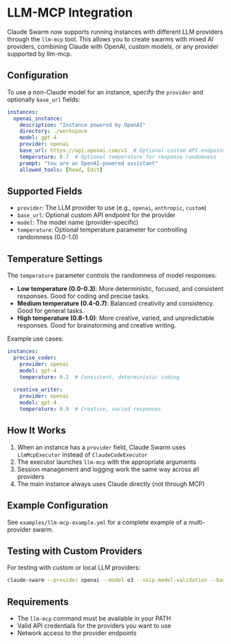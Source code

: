 # LLM-MCP Integration

Claude Swarm now supports running instances with different LLM providers through the `llm-mcp` tool. This allows you to create swarms with mixed AI providers, combining Claude with OpenAI, custom models, or any provider supported by llm-mcp.

## Configuration

To use a non-Claude model for an instance, specify the `provider` and optionally `base_url` fields:

```yaml
instances:
  openai_instance:
    description: "Instance powered by OpenAI"
    directory: ./workspace
    model: gpt-4
    provider: openai
    base_url: https://api.openai.com/v1  # Optional custom API endpoint
    temperature: 0.7  # Optional temperature for response randomness
    prompt: "You are an OpenAI-powered assistant"
    allowed_tools: [Read, Edit]
```

## Supported Fields

- `provider`: The LLM provider to use (e.g., `openai`, `anthropic`, `custom`)
- `base_url`: Optional custom API endpoint for the provider
- `model`: The model name (provider-specific)
- `temperature`: Optional temperature parameter for controlling randomness (0.0-1.0)

## Temperature Settings

The `temperature` parameter controls the randomness of model responses:
- **Low temperature (0.0-0.3)**: More deterministic, focused, and consistent responses. Good for coding and precise tasks.
- **Medium temperature (0.4-0.7)**: Balanced creativity and consistency. Good for general tasks.
- **High temperature (0.8-1.0)**: More creative, varied, and unpredictable responses. Good for brainstorming and creative writing.

Example use cases:
```yaml
instances:
  precise_coder:
    provider: openai
    model: gpt-4
    temperature: 0.2  # Consistent, deterministic coding
    
  creative_writer:
    provider: openai
    model: gpt-4
    temperature: 0.9  # Creative, varied responses
```

## How It Works

1. When an instance has a `provider` field, Claude Swarm uses `LlmMcpExecutor` instead of `ClaudeCodeExecutor`
2. The executor launches `llm-mcp` with the appropriate arguments
3. Session management and logging work the same way across all providers
4. The main instance always uses Claude directly (not through MCP)

## Example Configuration

See `examples/llm-mcp-example.yml` for a complete example of a multi-provider swarm.

## Testing with Custom Providers

For testing with custom or local LLM providers:

```bash
claude-swarm --provider openai --model o3 --skip-model-validation --base-url https://your-proxy.local/v1
```

## Requirements

- The `llm-mcp` command must be available in your PATH
- Valid API credentials for the providers you want to use
- Network access to the provider endpoints